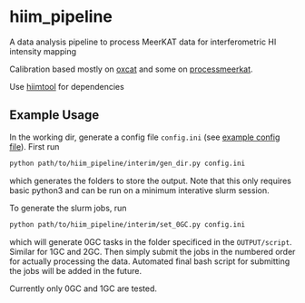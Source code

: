 # hiim_pipeline

A data analysis pipeline to process MeerKAT data for interferometric HI intensity mapping

Calibration based mostly on [oxcat](https://github.com/IanHeywood/oxkat) and some on [processmeerkat](https://github.com/idia-astro/pipelines).

Use [hiimtool](https://github.com/zhaotingchen/hiimtool) for dependencies

## Example Usage
In the working dir, generate a config file `config.ini` (see [example config file](config.ini)). First run

```bash
python path/to/hiim_pipeline/interim/gen_dir.py config.ini
```

which generates the folders to store the output. Note that this only requires basic python3 and can be run on a minimum interative slurm session.

To generate the slurm jobs, run

```bash
python path/to/hiim_pipeline/interim/set_0GC.py config.ini
```

which will generate 0GC tasks in the folder specificed in the `OUTPUT/script`. Similar for 1GC and 2GC. Then simply submit the jobs in the numbered order for actually processing the data. Automated final bash script for submitting the jobs will be added in the future.

Currently only 0GC and 1GC are tested.